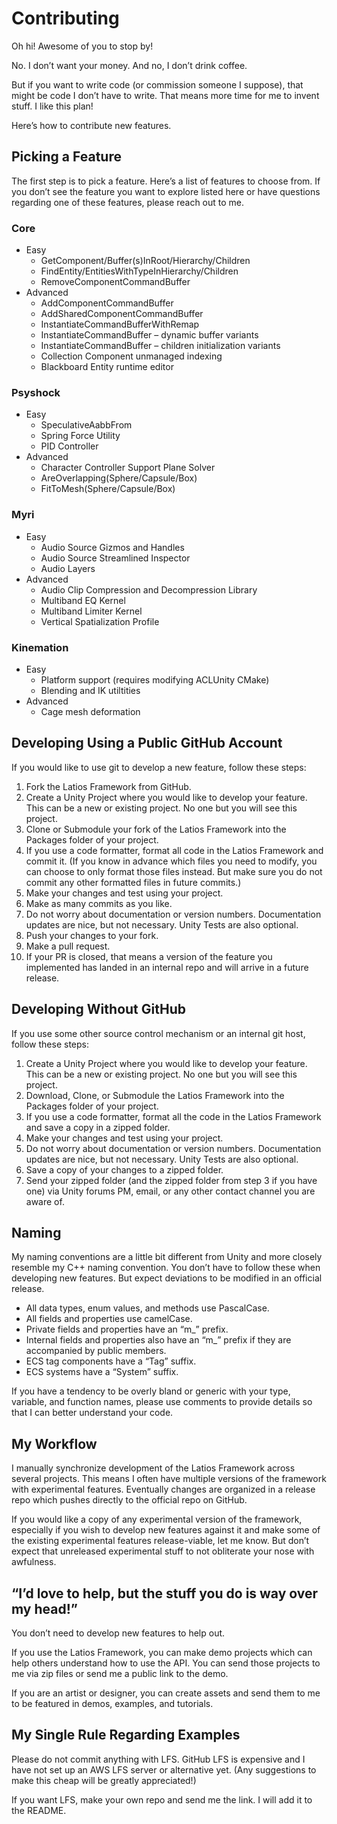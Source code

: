 # Contributing

Oh hi! Awesome of you to stop by!

No. I don’t want your money. And no, I don’t drink coffee.

But if you want to write code (or commission someone I suppose), that might be
code I don’t have to write. That means more time for me to invent stuff. I like
this plan!

Here’s how to contribute new features.

## Picking a Feature

The first step is to pick a feature. Here’s a list of features to choose from.
If you don’t see the feature you want to explore listed here or have questions
regarding one of these features, please reach out to me.

### Core

-   Easy
    -   GetComponent/Buffer(s)InRoot/Hierarchy/Children
    -   FindEntity/EntitiesWithTypeInHierarchy/Children
    -   RemoveComponentCommandBuffer
-   Advanced
    -   AddComponentCommandBuffer
    -   AddSharedComponentCommandBuffer
    -   InstantiateCommandBufferWithRemap
    -   InstantiateCommandBuffer – dynamic buffer variants
    -   InstantiateCommandBuffer – children initialization variants
    -   Collection Component unmanaged indexing
    -   Blackboard Entity runtime editor

### Psyshock

-   Easy
    -   SpeculativeAabbFrom
    -   Spring Force Utility
    -   PID Controller
-   Advanced
    -   Character Controller Support Plane Solver
    -   AreOverlapping(Sphere/Capsule/Box)
    -   FitToMesh(Sphere/Capsule/Box)

### Myri

-   Easy
    -   Audio Source Gizmos and Handles
    -   Audio Source Streamlined Inspector
    -   Audio Layers
-   Advanced
    -   Audio Clip Compression and Decompression Library
    -   Multiband EQ Kernel
    -   Multiband Limiter Kernel
    -   Vertical Spatialization Profile

### Kinemation

-   Easy
    -   Platform support (requires modifying ACLUnity CMake)
    -   Blending and IK utiltities
-   Advanced
    -   Cage mesh deformation

## Developing Using a Public GitHub Account

If you would like to use git to develop a new feature, follow these steps:

1.  Fork the Latios Framework from GitHub.
2.  Create a Unity Project where you would like to develop your feature. This
    can be a new or existing project. No one but you will see this project.
3.  Clone or Submodule your fork of the Latios Framework into the Packages
    folder of your project.
4.  If you use a code formatter, format all code in the Latios Framework and
    commit it. (If you know in advance which files you need to modify, you can
    choose to only format those files instead. But make sure you do not commit
    any other formatted files in future commits.)
5.  Make your changes and test using your project.
6.  Make as many commits as you like.
7.  Do not worry about documentation or version numbers. Documentation updates
    are nice, but not necessary. Unity Tests are also optional.
8.  Push your changes to your fork.
9.  Make a pull request.
10. If your PR is closed, that means a version of the feature you implemented
    has landed in an internal repo and will arrive in a future release.

## Developing Without GitHub

If you use some other source control mechanism or an internal git host, follow
these steps:

1.  Create a Unity Project where you would like to develop your feature. This
    can be a new or existing project. No one but you will see this project.
2.  Download, Clone, or Submodule the Latios Framework into the Packages folder
    of your project.
3.  If you use a code formatter, format all the code in the Latios Framework and
    save a copy in a zipped folder.
4.  Make your changes and test using your project.
5.  Do not worry about documentation or version numbers. Documentation updates
    are nice, but not necessary. Unity Tests are also optional.
6.  Save a copy of your changes to a zipped folder.
7.  Send your zipped folder (and the zipped folder from step 3 if you have one)
    via Unity forums PM, email, or any other contact channel you are aware of.

## Naming

My naming conventions are a little bit different from Unity and more closely
resemble my C++ naming convention. You don’t have to follow these when
developing new features. But expect deviations to be modified in an official
release.

-   All data types, enum values, and methods use PascalCase.
-   All fields and properties use camelCase.
-   Private fields and properties have an “m_” prefix.
-   Internal fields and properties also have an “m_” prefix if they are
    accompanied by public members.
-   ECS tag components have a “Tag” suffix.
-   ECS systems have a “System” suffix.

If you have a tendency to be overly bland or generic with your type, variable,
and function names, please use comments to provide details so that I can better
understand your code.

## My Workflow

I manually synchronize development of the Latios Framework across several
projects. This means I often have multiple versions of the framework with
experimental features. Eventually changes are organized in a release repo which
pushes directly to the official repo on GitHub.

If you would like a copy of any experimental version of the framework,
especially if you wish to develop new features against it and make some of the
existing experimental features release-viable, let me know. But don’t expect
that unreleased experimental stuff to not obliterate your nose with awfulness.

## “I’d love to help, but the stuff you do is way over my head!”

You don’t need to develop new features to help out.

If you use the Latios Framework, you can make demo projects which can help
others understand how to use the API. You can send those projects to me via zip
files or send me a public link to the demo.

If you are an artist or designer, you can create assets and send them to me to
be featured in demos, examples, and tutorials.

## My Single Rule Regarding Examples

Please do not commit anything with LFS. GitHub LFS is expensive and I have not
set up an AWS LFS server or alternative yet. (Any suggestions to make this cheap
will be greatly appreciated!)

If you want LFS, make your own repo and send me the link. I will add it to the
README.

